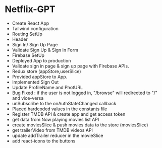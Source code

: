 # Netflix-GPT

- Create React App
- Tailwind configuration
- Routing SetUp
- Header
- Sign In/ Sign Up Page
- Validate Sign Up & Sign In Form
- Firebase SetUp
- Deployed App to production
- Validate sign in page & sign up page with Firebase APIs.
- Redux store (appStore,userSlice)
- Provided appStore to App.
- Implemented Sign Out
- Update ProfileName and PhotURL
- Bug Fixed : if the user is not logged in, "/browse" will redirected to "/" and vice-versa
- unSubscribe to the onAuthStateChanged callback
- Placed hardcoded values in the constants file
- Register TMDB API & create app and get access token
- get data from Now playing movies list API
- create moviesSlice & push movies data to the store (moviesSlice)
- get trailerVideo from TMDB videos API
- update addTrailer reducer in the movieSlice
- add react-icons to the buttons
